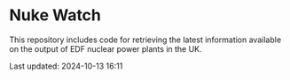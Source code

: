 # Nuke Watch

This repository includes code for retrieving the latest information available on the output of EDF nuclear power plants in the UK.

Last updated: 2024-10-13 16:11